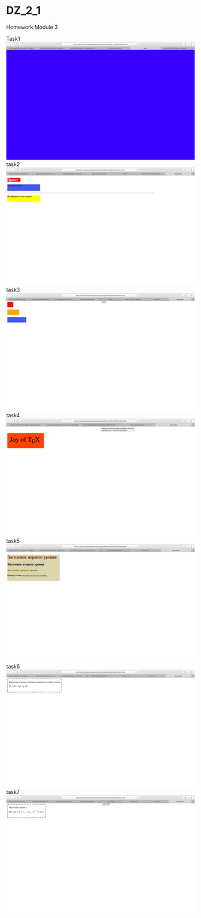# DZ_2_1
Homework Module 3

Task1
![](image/task1.png)
task2
![](image/task2.png)
task3
![](image/task3.png)
task4
![](image/task4.png)
task5
![](image/rask5.png)
task6
![](image/task6.png)
task7
![](image/task7.png)

